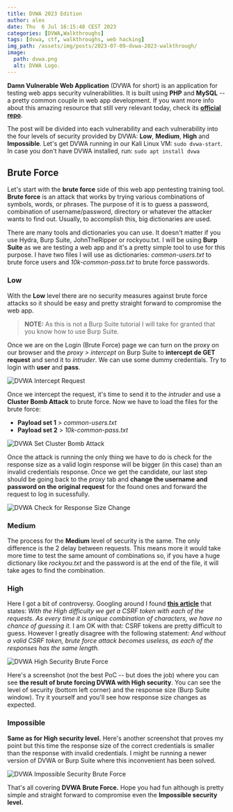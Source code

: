 ```yaml
---
title: DVWA 2023 Edition
author: alex
date: Thu  6 Jul 16:15:48 CEST 2023
categories: [DVWA,Walkthroughs]
tags: [dvwa, ctf, walkthroughs, web hacking]
img_path: /assets/img/posts/2023-07-09-dvwa-2023-walkthrough/
image:
  path: dvwa.png
  alt: DVWA Logo.
---
```


**Damn Vulnerable Web Application** (DVWA for short) is an application for testing web apps security vulnerabilities. It is built using **PHP** and **MySQL** -- a pretty common couple in web app development. If you want more info about this amazing resource that still very relevant today, check its **[official repo](https://github.com/digininja/DVWA)**.

The post will be divided into each vulnerability and each vulnerability into the four levels of security provided by DVWA: **Low**, **Medium**, **High** and **Impossible**. Let's get DVWA running in our Kali Linux VM: `sudo dvwa-start`. In case you don't have DVWA installed, run: `sudo apt install dvwa`

## Brute Force

Let's start with the **brute force** side of this web app pentesting training tool. **Brute force** is an attack that works by trying various combinations of symbols, words, or phrases. The purpose of it is to guess a password, combination of username/password, directory or whatever the attacker wants to find out. Usually, to accomplish this, big dictionaries are used.

There are many tools and dictionaries you can use. It doesn't matter if you use Hydra, Burp Suite, JohnTheRipper or rockyou.txt. I will be using **Burp Suite** as we are testing a web app and it's a pretty simple tool to use for this purpose. I have two files I will use as dictionaries: *common-users.txt* to brute force users and *10k-common-pass.txt* to brute force passwords.

### Low

With the **Low** level there are no security measures against brute force attacks so it should be easy and pretty straight forward to compromise the web app.

> **NOTE:** As this is not a Burp Suite tutorial I will take for granted that you know how to use Burp Suite.

Once we are on the Login (Brute Force) page we can turn on the proxy on our browser and the *proxy > intercept* on Burp Suite to **intercept de GET request** and send it to *intruder*. We can use some dummy credentials. Try to login with **user** and **pass**. 

![DVWA Intercept Request](/intercept.png)

Once we intercept the request, it's time to send it to the *intruder* and use a **Cluster Bomb Attack** to brute force. Now we have to load the files for the brute force: 
- **Payload set 1** > *common-users.txt*
- **Payload set 2** > *10k-common-pass.txt*

![DVWA Set Cluster Bomb Attack](/attack.png)

Once the attack is running the only thing we have to do is check for the response size as a valid login response will be bigger (in this case) than an invalid credentials response. Once we get the candidate, our last step should be going back to the *proxy* tab and **change the username and password on the original request** for the found ones and forward the request to log in sucessfully.

![DVWA Check for Response Size Change](/check.png)

### Medium

The process for the **Medium** level of security is the same. The only difference is the 2 delay between requests. This means more it would take more time to test the same amount of combinations so, if you have a huge dictionary like *rockyou.txt* and the password is at the end of the file, it will take ages to find the combination.

### High

Here I got a bit of controversy. Googling around I found **[this article](https://bughacking.com/dvwa-ultimate-guide-first-steps-and-walkthrough/#Brute_Force)** that states: *With the High difficulty we get a CSRF token with each of the requests. As every time it is unique combination of characters, we have no chance of guessing it.* I am OK with that: CSRF tokens are pretty difficult to guess. However I greatly disagree with the following statement: *And without a valid CSRF token, brute force attack becomes useless, as each of the responses has the same length.*

![DVWA High Security Brute Force](/high.png)

Here's a screenshot (not the best PoC -- but does the job) where you can see **the result of brute forcing DVWA with High security**. You can see the level of security (bottom left corner) and the response size (Burp Suite window). Try it yourself and you'll see how response size changes as expected.

### Impossible

**Same as for High security level.** Here's another screenshot that proves my point but this time the response size of the correct credentials is smaller than the response with invalid credentials. I might be running a newer version of DVWA or Burp Suite where this inconvenient has been solved.

![DVWA Impossible Security Brute Force](/impossible.png)

That's all covering **DVWA Brute Force.** Hope you had fun although is pretty simple and straight forward to compromise even the **Impossible security level.**